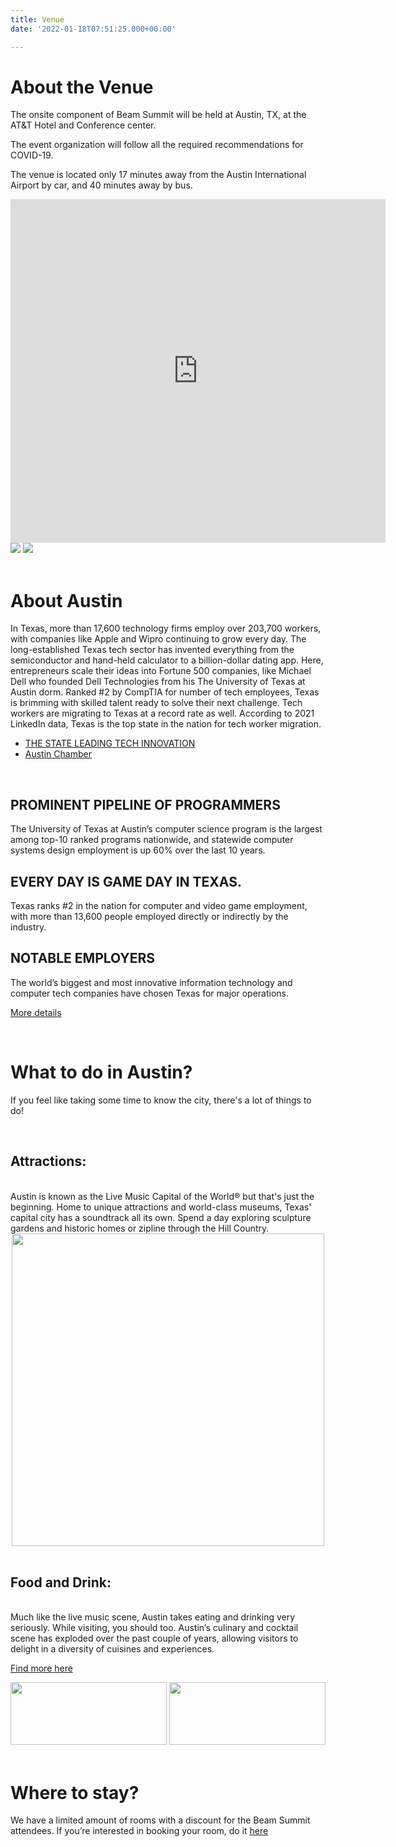 ```yaml
---
title: Venue
date: '2022-01-18T07:51:25.000+00:00'

---
```


# About the Venue

The onsite component of Beam Summit will be held at Austin, TX, at the AT&T Hotel and Conference center.

The event organization will follow all the required recommendations for COVID-19.

The venue is located only 17 minutes away from the Austin International Airport by car, and 40 minutes away by bus.


<div class="row">
    <div class="col">
     <iframe src="https://www.google.com/maps/embed?pb=!1m18!1m12!1m3!1d3445.4237614332865!2d-97.74282198487927!3d30.28199568179641!2m3!1f0!2f0!3f0!3m2!1i1024!2i768!4f13.1!3m3!1m2!1s0x8644b59de0df7a23%3A0xae51b7b9d01d4833!2s1900%20University%20Ave%2C%20Austin%2C%20TX%2078705%2C%20USA!5e0!3m2!1sen!2smx!4v1642555777739!5m2!1sen!2smx" width="600" height="550" style="border:0;" allowfullscreen="" loading="lazy"></iframe>
    </div>
    <div class="col">
    <img src="https://meetattexas.com/assets/images/_fullWidthImageTransform1x/ATT-Hotel-and-Conference-Center.jpg" class="img-fluid">
    <img src="https://meetattexas.com/assets/images/meetings/_imageTextModuleTransform1x/UT-CONF-CTR-AUDITORIUM-MASTER-RETOUCH-lg-print.jpg" class="img-fluid">
    </div>
  </div>
<br>

# About Austin

In Texas, more than 17,600 technology firms employ over 203,700 workers, with companies like Apple and Wipro continuing to grow every day. The long-established Texas tech sector has invented everything from the semiconductor and hand-held calculator to a billion-dollar dating app. Here, entrepreneurs scale their ideas into Fortune 500 companies, like Michael Dell who founded Dell Technologies from his The University of Texas at Austin dorm. Ranked #2 by CompTIA for number of tech employees, Texas is brimming with skilled talent ready to solve their next challenge. Tech workers are migrating to Texas at a record rate as well. According to 2021 LinkedIn data, Texas is the top state in the nation for tech worker migration.

<ul>
<li><a href="https://businessintexas.com/business-sectors/information-computer-tech/?utm_source=google&utm_medium=cpc&creative=565298143342&matchtype=b&network=g&utm_campaign=RR-Washington-Industries&utm_adgroup=WA-Tech&utm_term=texas%20tech%20industry&gclid=Cj0KCQiAip-PBhDVARIsAPP2xc0GIU1zv6Qa_kPfWhoMJEAkgCw5id9sRP535bruof10d2efm3bSE2AaAk2iEALw_wcB" target="blank" >THE STATE LEADING TECH INNOVATION</a></li>
<li><a href="https://www.austinchamber.com/blog/08-06-2019-high-tech-industry" target="blank" >Austin Chamber</a></li>
</ul>


<br>
<div class="row">
    <div class="col">
      <h2>PROMINENT PIPELINE OF PROGRAMMERS</h2>
      <p>The University of Texas at Austin’s computer science program is the largest among top-10 ranked programs nationwide, and statewide computer systems design employment is up 60% over the last 10 years.</p>
    </div>
    <div class="col">
       <h2>EVERY DAY IS GAME DAY IN TEXAS.</h2>
      <p>Texas ranks #2 in the nation for computer and video game employment, with more than 13,600 people employed directly or indirectly by the industry.</p>
    </div>
    <div class="col">
       <h2>NOTABLE EMPLOYERS</h2>
      <p>The world’s biggest and most innovative information technology and computer tech companies have chosen Texas for major operations.</p>
      <p><a href="https://businessintexas.com/business-sectors/information-computer-tech/?utm_source=google&utm_medium=cpc&creative=565298143342&matchtype=b&network=g&utm_campaign=RR-Washington-Industries&utm_adgroup=WA-Tech&utm_term=texas%20tech%20industry&gclid=Cj0KCQiAip-PBhDVARIsAPP2xc0GIU1zv6Qa_kPfWhoMJEAkgCw5id9sRP535bruof10d2efm3bSE2AaAk2iEALw_wcB">More details</a></p>
    </div>
    
  </div>

  <br>

# What to do in Austin?


If you feel like taking some time to know the city, there's a lot of things to do!

<br>

<div class="row">
    <div class="col">
    <h2>Attractions:</h2>
    <br>
      Austin is known as the Live Music Capital of the World® but that's just the beginning. Home to unique attractions and world-class museums, Texas' capital city has a soundtrack all its own. Spend a day exploring sculpture gardens and historic homes or zipline through the Hill Country.
    </div>
    <div class="col">
    <center>
      <img src="https://www.certusa.org/wp-content/uploads/texas-san-antonio-river-walk-night.jpg" class="img-fluid" width="500px">
      <center>
    </div>
  </div>

<br>

  <div class="row">
    <div class="col">
    <h2>Food and Drink:</h2>
    <br>
      Much like the live music scene, Austin takes eating and drinking very seriously. While visiting, you should too. Austin’s culinary and cocktail scene has exploded over the past couple of years, allowing visitors to delight in a diversity of cuisines and experiences.
      <p><a href="https://www.austintexas.org/things-to-do/">Find more here</a></p>
    </div>
    <div class="col">
    <center>
      <img src="https://3vi9mx40b3afabx1fqvvhk9e-wpengine.netdna-ssl.com/wp-content/uploads/2021/02/Paprika-Taco-Truck.jpg" class="img-fluid" width="250px" height="100px">
        <img src="https://3vi9mx40b3afabx1fqvvhk9e-wpengine.netdna-ssl.com/wp-content/uploads/2017/05/Little-Lucys-Donuts-reduced.jpg" class="img-fluid" width="250px" height="100px">
      </center>
    </div>
  </div>

  <br>

# Where to stay?

We have a limited amount of rooms with a discount for the Beam Summit attendees. If you’re interested in booking your room, do it [here](https://book.passkey.com/go/SUBEAM0722)